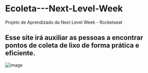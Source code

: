 # Ecoleta---Next-Level-Week
Projeto de Aprendizado da Next Level Week - Rocketseat

<h2>Esse site irá auxiliar as pessoas a encontrar pontos de coleta de lixo de forma prática e eficiente.</h2>

![image](https://https://github.com/duuranh/Ecoleta---Next-Level-Week/blob/master/Ecoleta.PNG)
